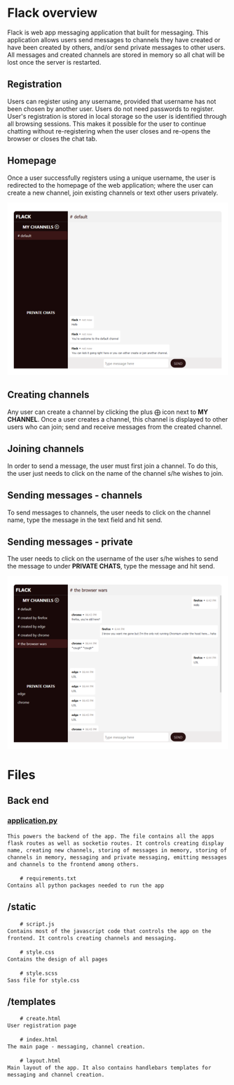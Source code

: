 # Flack overview

Flack is web app messaging application that built for messaging. This application allows users send messages to channels they have created or have been created by others, and/or send private messages to other users. All messages and created channels are stored in memory so all chat will be lost once the server is restarted.

## Registration

Users can register using any username, provided that username has not been chosen by another user. Users do not need passwords to register. User's registration is stored in local storage so the user is identified through all browsing sessions. This makes it possible for the user to continue chatting without re-registering when the user closes and re-opens the browser or closes the chat tab.

## Homepage

Once a user successfully registers using a unique username, the user is redirected to the homepage of the web application; where the user can create a new channel, join existing channels or text other users privately.

![Homepage after registering](readme_assets/flack_homepage.png)

## Creating channels

Any user can create a channel by clicking the plus ⨁ icon next to **MY CHANNEL**. Once a user creates a channel, this channel is displayed to other users who can join; send and receive messages from the created channel.

## Joining channels

In order to send a message, the user must first join a channel. To do this, the user just needs to click on the name of the channel s/he wishes to join.

## Sending messages - channels

To send messages to channels, the user needs to click on the channel name, type the message in the text field and hit send.

## Sending messages - private
The user needs to click on the username of the user s/he wishes to send the message to under **PRIVATE CHATS**, type the message and hit send.

![Messaging](readme_assets/flack_messaging.png)

# Files

## Back end

### [application.py](application.py "application.py")
    This powers the backend of the app. The file contains all the apps flask routes as well as socketio routes. It controls creating display name, creating new channels, storing of messages in memory, storing of channels in memory, messaging and private messaging, emitting messages and channels to the frontend among others.

        # requirements.txt
    Contains all python packages needed to run the app

## /static

        # script.js
    Contains most of the javascript code that controls the app on the frontend. It controls creating channels and messaging.

        # style.css
    Contains the design of all pages

        # style.scss
    Sass file for style.css

## /templates

        # create.html
    User registration page

        # index.html
    The main page - messaging, channel creation.

        # layout.html
    Main layout of the app. It also contains handlebars templates for messaging and channel creation.